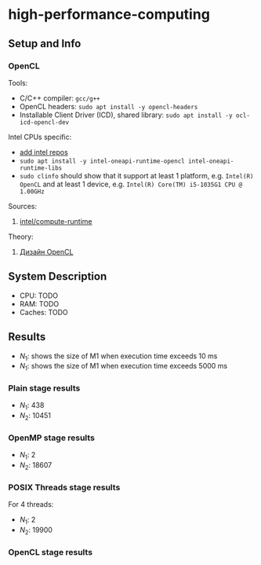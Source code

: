 # high-performance-computing

## Setup and Info

### OpenCL

Tools:

- C/C++ compiler: `gcc/g++`
- OpenCL headers: `sudo apt install -y opencl-headers`
- Installable Client Driver (ICD), shared library: `sudo apt install -y ocl-icd-opencl-dev`

Intel CPUs specific:

- [add intel repos](http://web.archive.org/web/20240901232236/https://www.intel.com/content/www/us/en/developer/tools/oneapi/base-toolkit-download.html)
- `sudo apt install -y intel-oneapi-runtime-opencl intel-oneapi-runtime-libs`
- `sudo clinfo` should show that it support at least 1 platform, e.g. `Intel(R) OpenCL` and at least 1 device, e.g. `Intel(R) Core(TM) i5-1035G1 CPU @ 1.00GHz`

Sources:

1. [intel/compute-runtime](https://github.com/intel/compute-runtime)

Theory:

1. [Дизайн OpenCL](http://opencl.ru/design)

## System Description

- CPU: TODO
- RAM: TODO
- Caches: TODO

## Results

- $N_1$: shows the size of M1 when execution time exceeds 10 ms
- $N_1$: shows the size of M1 when execution time exceeds 5000 ms

### Plain stage results

- $N_1$: 438
- $N_2$: 10451

### OpenMP stage results

- $N_1$: 2
- $N_2$: 18607

### POSIX Threads stage results

For 4 threads:

- $N_1$: 2
- $N_2$: 19900

### OpenCL stage results
